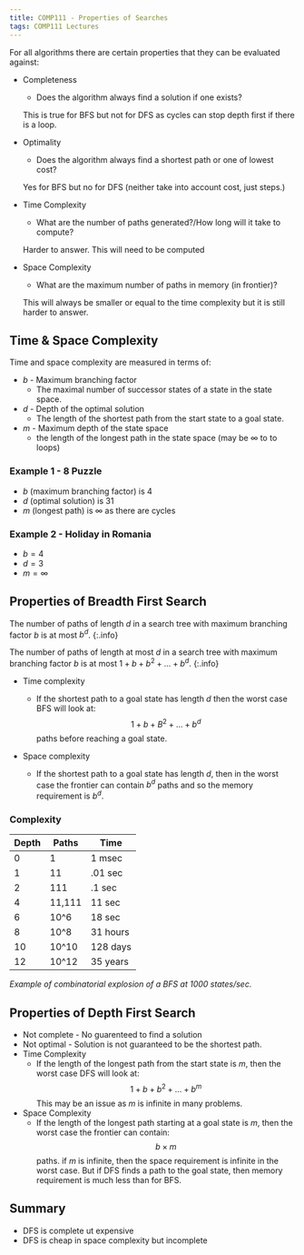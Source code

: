 ```yaml
---
title: COMP111 - Properties of Searches
tags: COMP111 Lectures
---
```

For all algorithms there are certain properties that they can be evaluated against:

* Completeness
	* Does the algorithm always find a solution if one exists?
	
	This is true for BFS but not for DFS as cycles can stop depth first if there is a loop.
	
* Optimality
	* Does the algorithm always find a shortest path or one of lowest cost?
	
	Yes for BFS but no for DFS (neither take into account cost, just steps.)
	
* Time Complexity
	* What are the number of paths generated?/How long will it take to compute?
	
	Harder to answer. This will need to be computed
	
* Space Complexity
	* What are the maximum number of paths in memory (in frontier)?
	
	This will always be smaller or equal to the time complexity but it is still harder to answer.
	
## Time & Space Complexity

Time and space complexity are measured in terms of:

* $b$ - Maximum branching factor
	* The maximal number of successor states of a state in the state space.
* $d$ - Depth of the optimal solution
	* The length of the shortest path from the start state to a goal state.
* $m$ - Maximum depth of the state space
	* the length of the longest path in the state space (may be $\infty$ to to loops)
	
### Example 1 - 8 Puzzle

* $b$ (maximum branching factor) is 4
* $d$ (optimal solution) is 31
* $m$ (longest path) is $\infty$ as there are cycles

### Example 2 - Holiday in Romania

* $b=4$
* $d=3$
* $m=\infty$

## Properties of Breadth First Search

The number of paths of length $d$ in a search tree with maximum branching factor $b$ is at most $b^d$.
{:.info}

The number of paths of length at most $d$ in a search tree with maximum branching factor $b$ is at most $1+b+b^2+\ldots + b^d$.
{:.info}

* Time complexity
	* If the shortest path to a goal state has length $d$ then the worst case BFS will look at: $$1+b+B^2+\ldots +b^d$$ paths before reaching a goal state.

* Space complexity
	* If the shortest path to a goal state has length $d$, then in the worst case the frontier can contain $b^d$ paths and so the memory requirement is $b^d$.

### Complexity

| Depth | Paths | Time | 
| --- | --- | --- |
| 0 | 1 | 1 msec |
| 1 | 11 | .01 sec | 
| 2 | 111 | .1 sec | 
| 4 | 11,111 | 11 sec |
| 6 | 10^6 | 18 sec |
| 8 | 10^8 | 31 hours |
| 10 | 10^10 | 128 days |
| 12 |10^12 | 35 years |

*Example of combinatorial explosion of a BFS at 1000 states/sec.*

## Properties of Depth First Search

* Not complete - No guarenteed to find a solution
* Not optimal - Solution is not guaranteed to be the shortest path.
* Time Complexity 
	* If the length of the longest path from the start state is $m$, then the worst case DFS will look at: $$1+b+b^2+\ldots +b^m$$ This may be an issue as $m$ is infinite in many problems.
* Space Complexity
	* If the length of the longest path starting at a goal state is $m$, then the worst case the frontier can contain: $$b\times m$$ paths. if $m$ is infinite, then the space requirement is infinite in the worst case. But if DFS finds a path to the goal state, then memory requirement is much less than for BFS.


## Summary

* DFS is complete ut expensive
* DFS is cheap in space complexity but incomplete
